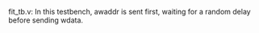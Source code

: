fit_tb.v: In this testbench, awaddr is sent first, waiting for a random delay before sending wdata.
